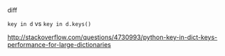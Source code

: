 diff 

`key in d` vs `key in d.keys()`

http://stackoverflow.com/questions/4730993/python-key-in-dict-keys-performance-for-large-dictionaries
